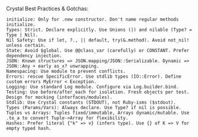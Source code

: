 Crystal Best Practices & Gotchas:

    initialize: Only for .new constructor. Don't name regular methods initialize.
    Types: Strict. Declare explicitly. Use Unions (|) and nilable (Type? = Type | Nil).
    Nil Safety: Use if let, ?., || default, try(&.method). Avoid not_nil! unless certain.
    State: Avoid $global. Use @@class_var (carefully) or CONSTANT. Prefer dependency injection.
    JSON: Known structures => JSON.mapping/JSON::Serializable. Dynamic => JSON::Any + early as_x? unwrapping.
    Namespacing: Use module to prevent conflicts.
    Errors: rescue SpecificError. Use stdlib types (IO::Error). Define custom errors MyError < Exception.
    Logging: Use standard Log module. Configure via Log.builder.bind.
    Testing: Use before/after_each for isolation. Fresh objects per test. Design for mocking (interfaces/modules).
    Stdlib: Use Crystal constants (STDOUT), not Ruby-isms ($stdout).
    Types (Params/Vars): Always declare. Use Type? if nil is possible.
    Tuples vs Arrays: Tuples fixed/immutable, Arrays dynamic/mutable. Use .to_a to convert Tuple->Array for flexibility.
    Hashes: Prefer literal {"k" => v} (infers type). Use {} of K => V for empty typed hash.